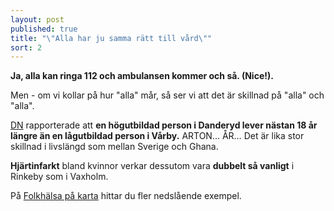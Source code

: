 ```yaml
---
layout: post
published: true
title: "\"Alla har ju samma rätt till vård\""
sort: 2
---
```


**Ja, alla kan ringa 112 och ambulansen kommer och så. (Nice!).** 

Men - om vi kollar på hur "alla" mår, så ser vi att det är skillnad på "alla" och "alla". 

[DN](http://www.dn.se/sthlm/tunnelbanestationen-avslojar-din-halsa/) rapporterade att **en högutbildad person i Danderyd lever nästan 18 år längre än en lågutbildad person i Vårby.** ARTON… ÅR… Det är lika stor skillnad i livslängd som mellan Sverige och Ghana. 

**Hjärtinfarkt** bland kvinnor verkar dessutom vara **dubbelt så vanligt** i Rinkeby som i Vaxholm. 

På [Folkhälsa på karta](http://folkhalsapakarta.se) hittar du fler nedslående exempel.
